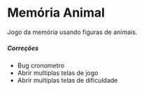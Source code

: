 # Memória Animal

Jogo da memória usando figuras de animais.

##### Correções

* Bug cronometro
* Abrir multiplas telas de jogo
* Abrir multiplas telas de dificuldade
